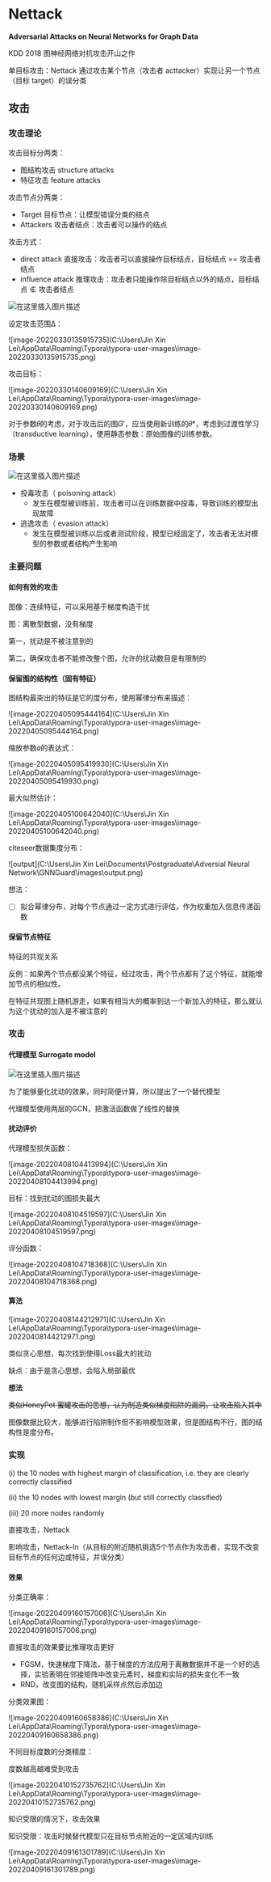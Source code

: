 # Nettack

**Adversarial Attacks on Neural Networks for Graph Data**

KDD 2018 图神经网络对抗攻击开山之作

[CSDN笔记]: https://blog.csdn.net/weixin_49393427/article/details/111484560

单目标攻击：Nettack 通过攻击某个节点（攻击者 acttacker）实现让另一个节点（目标 target）的误分类

## 攻击

### 攻击理论

攻击目标分两类：

- 图结构攻击 structure attacks
- 特征攻击 feature attacks

攻击节点分两类：

- Target 目标节点：让模型错误分类的结点
- Attackers 攻击者结点：攻击者可以操作的结点

攻击方式：

- direct attack 直接攻击：攻击者可以直接操作目标结点，目标结点 == 攻击者结点
- influence attack 推理攻击：攻击者只能操作除目标结点以外的结点，目标结点 ∉ 攻击者结点

![在这里插入图片描述](https://img-blog.csdnimg.cn/20201223085735256.png?x-oss-process=image/watermark,type_ZmFuZ3poZW5naGVpdGk,shadow_10,text_aHR0cHM6Ly9ibG9nLmNzZG4ubmV0L3dlaXhpbl80OTM5MzQyNw==,size_16,color_FFFFFF,t_70)

设定攻击范围Δ：

![image-20220330135915735](C:\Users\Jin Xin Lei\AppData\Roaming\Typora\typora-user-images\image-20220330135915735.png)

攻击目标：

![image-20220330140609169](C:\Users\Jin Xin Lei\AppData\Roaming\Typora\typora-user-images\image-20220330140609169.png)

对于参数𝜃的考虑，对于攻击后的图𝐺′，应当使用新训练的𝜃*，考虑到过渡性学习（transductive learning），使用静态参数：原始图像的训练参数。

### 场景

![在这里插入图片描述](https://img-blog.csdnimg.cn/20201223085440564.png?x-oss-process=image/watermark,type_ZmFuZ3poZW5naGVpdGk,shadow_10,text_aHR0cHM6Ly9ibG9nLmNzZG4ubmV0L3dlaXhpbl80OTM5MzQyNw==,size_16,color_FFFFFF,t_70)

- 投毒攻击（ poisoning attack）
  - 发生在模型被训练前，攻击者可以在训练数据中投毒，导致训练的模型出现故障
- 逃逸攻击（ evasion attack）
  - 发生在模型被训练以后或者测试阶段，模型已经固定了，攻击者无法对模型的参数或者结构产生影响

### 主要问题

#### 如何有效的攻击

图像：连续特征，可以采用基于梯度构造干扰

图：离散型数据，没有梯度



第一，扰动是不被注意到的

第二，确保攻击者不能修改整个图，允许的扰动数目是有限制的



#### 保留图的结构性（固有特征）

图结构最突出的特征是它的度分布，使用幂律分布来描述：

![image-20220405095444164](C:\Users\Jin Xin Lei\AppData\Roaming\Typora\typora-user-images\image-20220405095444164.png)

缩放参数𝛼的表达式：

![image-20220405095419930](C:\Users\Jin Xin Lei\AppData\Roaming\Typora\typora-user-images\image-20220405095419930.png)

最大似然估计：

![image-20220405100642040](C:\Users\Jin Xin Lei\AppData\Roaming\Typora\typora-user-images\image-20220405100642040.png)

citeseer数据集度分布：

![output](C:\Users\Jin Xin Lei\Documents\Postgraduate\Adversial Neural Network\GNNGuard\images\output.png)

想法：

- [ ] 拟合幂律分布，对每个节点通过一定方式进行评估，作为权重加入信息传递函数



#### 保留节点特征

特征的共现关系

反例：如果两个节点都没某个特征，经过攻击，两个节点都有了这个特征，就能增加节点的相似性。

在特征共现图上随机游走，如果有相当大的概率到达一个新加入的特征，那么就认为这个扰动的加入是不被注意的



### 攻击

#### 代理模型 Surrogate model

![在这里插入图片描述](https://img-blog.csdnimg.cn/2020122308594536.png?x-oss-process=image/watermark,type_ZmFuZ3poZW5naGVpdGk,shadow_10,text_aHR0cHM6Ly9ibG9nLmNzZG4ubmV0L3dlaXhpbl80OTM5MzQyNw==,size_16,color_FFFFFF,t_70)

为了能够量化扰动的效果，同时简便计算，所以提出了一个替代模型

代理模型使用两层的GCN，把激活函数做了线性的替换

#### 扰动评价

代理模型损失函数：

![image-20220408104413994](C:\Users\Jin Xin Lei\AppData\Roaming\Typora\typora-user-images\image-20220408104413994.png)

目标：找到扰动的图损失最大

![image-20220408104519597](C:\Users\Jin Xin Lei\AppData\Roaming\Typora\typora-user-images\image-20220408104519597.png)

评分函数：

![image-20220408104718368](C:\Users\Jin Xin Lei\AppData\Roaming\Typora\typora-user-images\image-20220408104718368.png)

#### 算法

![image-20220408144212971](C:\Users\Jin Xin Lei\AppData\Roaming\Typora\typora-user-images\image-20220408144212971.png)

类似贪心思想，每次找到使得Loss最大的扰动

缺点：由于是贪心思想，会陷入局部最优

**想法**

~~类似HoneyPot 蜜罐攻击的思想，认为制造类似梯度陷阱的漏洞，让攻击陷入其中~~

图像数据比较大，能够进行陷阱制作但不影响模型效果，但是图结构不行，图的结构性是度分布。



### 实现

(i) the 10 nodes with highest margin of classification, i.e. they are clearly correctly classified

(ii) the 10 nodes with lowest margin (but still correctly classified)

(iii) 20 more nodes randomly

直接攻击，Nettack

影响攻击，Nettack-In（从目标的附近随机挑选5个节点作为攻击者，实现不改变目标节点的任何边或特征，并误分类）



#### 效果

分类正确率：

![image-20220409160157006](C:\Users\Jin Xin Lei\AppData\Roaming\Typora\typora-user-images\image-20220409160157006.png)

直接攻击的效果要比推理攻击更好

- FGSM，快速梯度下降法，基于梯度的方法应用于离散数据并不是一个好的选择，实验表明在邻接矩阵中改变元素时，梯度和实际的损失变化不一致
- RND，改变图的结构，随机采样点然后添加边

分类效果图：

![image-20220409160658386](C:\Users\Jin Xin Lei\AppData\Roaming\Typora\typora-user-images\image-20220409160658386.png)

不同目标度数的分类精度：

度数越高越难受到攻击

![image-20220410152735762](C:\Users\Jin Xin Lei\AppData\Roaming\Typora\typora-user-images\image-20220410152735762.png)

知识受限的情况下，攻击效果

知识受限：攻击时候替代模型只在目标节点附近的一定区域内训练

![image-20220409161301789](C:\Users\Jin Xin Lei\AppData\Roaming\Typora\typora-user-images\image-20220409161301789.png)



